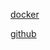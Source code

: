 [docker](https://docs.docker.com/registry/deploying/)

[github](https://github.com/SilverFire/docker-workshop-fwdays-2018)

